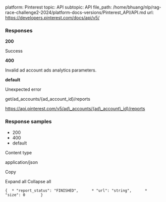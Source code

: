 platform: Pinterest
topic: API
subtopic: API
file_path: /home/bhuang/nlp/rag-race-challenge2-2024/platform-docs-versions/Pinterest_API/API.md
url: https://developers.pinterest.com/docs/api/v5/

### Responses

**200**

Success

**400**

Invalid ad account ads analytics parameters.

**default**

Unexpected error

get/ad\_accounts/{ad\_account\_id}/reports

https://api.pinterest.com/v5/ad\_accounts/{ad\_account\_id}/reports

### Response samples

* 200
* 400
* default

Content type

application/json

Copy

Expand all Collapse all

`{  * "report_status": "FINISHED",      * "url": "string",      * "size": 0       }`